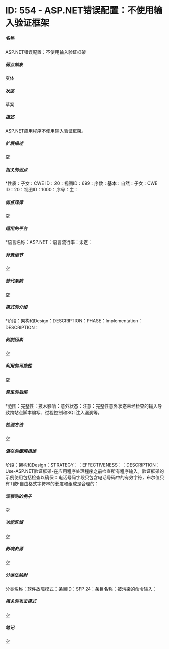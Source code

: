 # ID: 554 - ASP.NET错误配置：不使用输入验证框架
<h5>名称</h5>ASP.NET错误配置：不使用输入验证框架
<h5>弱点抽象</h5>变体
<h5>状态</h5>草案
<h5>描述</h5>ASP.NET应用程序不使用输入验证框架。
<h5>扩展描述</h5>空
<h5>相关的弱点</h5>*性质：子女：CWE ID：20：视图ID：699：序数：基本：自然：子女：CWE ID：20：视图ID：1000：序号：主：
<h5>弱点规律</h5>空
<h5>适用的平台</h5>*语言名称：ASP.NET：语言流行率：未定：
<h5>背景细节</h5>空
<h5>替代条款</h5>空
<h5>模式的介绍</h5>*阶段：架构和Design：DESCRIPTION：PHASE：Implementation：DESCRIPTION：
<h5>剥削因素</h5>空
<h5>利用的可能性</h5>空
<h5>常见的后果</h5>*范围：完整性：技术影响：意外状态：注意：完整性意外状态未经检查的输入导致跨站点脚本编写、过程控制和SQL注入漏洞等。
<h5>检测方法</h5>空
<h5>潜在的缓解措施</h5>阶段：架构和Design：STRATEGY：：EFFECTIVENESS：：DESCRIPTION：Use-ASP.NET验证框架-在应用程序处理程序之前检查所有程序输入。验证框架的示例使用包括检查以确保：电话号码字段只包含电话号码中的有效字符，布尔值只有T或F自由格式字符串的长度和组成是合理的：
<h5>观察到的例子</h5>空
<h5>功能区域</h5>空
<h5>影响资源</h5>空
<h5>分类法映射</h5>分类名称：软件故障模式：条目ID：SFP 24：条目名称：被污染的命令输入：
<h5>相关的攻击模式</h5>空
<h5>笔记</h5>空

